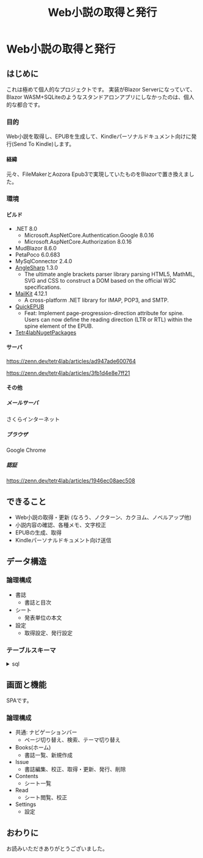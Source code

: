 ﻿---
title: Web小説の取得と発行
tags: epub webscraping smtp-mail blazor
---

# Web小説の取得と発行
## はじめに
これは極めて個人的なプロジェクトです。
実装がBlazor Serverになっていて、Blazor WASM+SQLiteのようなスタンドアロンアプリにしなかったのは、個人的な都合です。

### 目的
Web小説を取得し、EPUBを生成して、Kindleパーソナルドキュメント向けに発行(Send To Kindle)します。

#### 経緯
元々、FileMakerとAozora Epub3で実現していたものをBlazorで置き換えました。

### 環境
#### ビルド
- .NET 8.0
  - Microsoft.AspNetCore.Authentication.Google 8.0.16
  - Microsoft.AspNetCore.Authorization 8.0.16
- MudBlazor 8.6.0
- PetaPoco 6.0.683
- MySqlConnector 2.4.0
- [AngleSharp](https://github.com/AngleSharp/AngleSharp) 1.3.0
  - The ultimate angle brackets parser library parsing HTML5, MathML, SVG and CSS to construct a DOM based on the official W3C specifications.
- [MailKit](https://github.com/jstedfast/MailKit) 4.12.1
  - A cross-platform .NET library for IMAP, POP3, and SMTP.
- [QuickEPUB](https://github.com/tetr4lab/QuickEPUB/tree/feature/spine-page-progression)
  - Feat: Implement page-progression-direction attribute for spine. Users can now define the reading direction (LTR or RTL) within the spine element of the EPUB.
- [Tetr4labNugetPackages](https://github.com/tetr4lab/Tetr4labNugetPackages)

#### サーバ

https://zenn.dev/tetr4lab/articles/ad947ade600764

https://zenn.dev/tetr4lab/articles/3fb1d4e8e7ff21

#### その他
##### メールサーバ
さくらインターネット

##### ブラウザ
Google Chrome

##### 認証

https://zenn.dev/tetr4lab/articles/1946ec08aec508

## できること
- Web小説の取得・更新 (なろう、ノクターン、カクヨム、ノベルアップ他)
- 小説内容の確認、各種メモ、文字校正
- EPUBの生成、取得
- Kindleパーソナルドキュメント向け送信

## データ構造
### 論理構成
- 書誌
  - 書誌と目次
- シート
  - 発表単位の本文
- 設定
  - 取得設定、発行設定

### テーブルスキーマ

<details><summary>sql</summary>

```sql:MariaDB
/*!40101 SET @OLD_CHARACTER_SET_CLIENT=@@CHARACTER_SET_CLIENT */;
/*!40101 SET @OLD_CHARACTER_SET_RESULTS=@@CHARACTER_SET_RESULTS */;
/*!40101 SET @OLD_COLLATION_CONNECTION=@@COLLATION_CONNECTION */;
/*!40101 SET NAMES utf8mb4 */;
/*!40103 SET @OLD_TIME_ZONE=@@TIME_ZONE */;
/*!40103 SET TIME_ZONE='+00:00' */;
/*!40014 SET @OLD_UNIQUE_CHECKS=@@UNIQUE_CHECKS, UNIQUE_CHECKS=0 */;
/*!40014 SET @OLD_FOREIGN_KEY_CHECKS=@@FOREIGN_KEY_CHECKS, FOREIGN_KEY_CHECKS=0 */;
/*!40101 SET @OLD_SQL_MODE=@@SQL_MODE, SQL_MODE='NO_AUTO_VALUE_ON_ZERO' */;
/*!40111 SET @OLD_SQL_NOTES=@@SQL_NOTES, SQL_NOTES=0 */;

--
-- Table structure for table `books`
--

DROP TABLE IF EXISTS `books`;
/*!40101 SET @saved_cs_client     = @@character_set_client */;
/*!40101 SET character_set_client = utf8 */;
CREATE TABLE `books` (
  `id` bigint(20) NOT NULL AUTO_INCREMENT,
  `version` int(11) NOT NULL DEFAULT 0,
  `created` datetime NOT NULL DEFAULT current_timestamp(),
  `creator` varchar(50) NOT NULL DEFAULT '',
  `modified` datetime NOT NULL DEFAULT current_timestamp() ON UPDATE current_timestamp(),
  `modifier` varchar(50) NOT NULL DEFAULT '',
  `url1` varchar(255) NOT NULL DEFAULT '',
  `url2` varchar(255) NOT NULL DEFAULT '',
  `html` longtext DEFAULT NULL,
  `site` int(11) NOT NULL DEFAULT 0,
  `title` varchar(255) DEFAULT NULL,
  `author` varchar(255) DEFAULT NULL,
  `number_of_published` int(20) DEFAULT NULL,
  `published_at` datetime DEFAULT NULL,
  `read` bit(1) NOT NULL DEFAULT b'0',
  `memorandum` varchar(255) DEFAULT NULL,
  `status` varchar(50) NOT NULL DEFAULT '',
  `html_backup` longtext DEFAULT NULL,
  `errata` longtext DEFAULT NULL,
  `wish` bit(1) NOT NULL DEFAULT b'0',
  `bookmark` bigint(20) DEFAULT NULL,
  `remarks` varchar(255) DEFAULT NULL,
  PRIMARY KEY (`id`) USING BTREE
) ENGINE=InnoDB DEFAULT CHARSET=utf8mb4 COLLATE=utf8mb4_bin;
/*!40101 SET character_set_client = @saved_cs_client */;
/*!50003 SET @saved_cs_client      = @@character_set_client */ ;
/*!50003 SET @saved_cs_results     = @@character_set_results */ ;
/*!50003 SET @saved_col_connection = @@collation_connection */ ;
/*!50003 SET character_set_client  = utf8mb4 */ ;
/*!50003 SET character_set_results = utf8mb4 */ ;
/*!50003 SET collation_connection  = utf8mb4_general_ci */ ;
/*!50003 SET @saved_sql_mode       = @@sql_mode */ ;
/*!50003 SET sql_mode              = 'STRICT_TRANS_TABLES,ERROR_FOR_DIVISION_BY_ZERO,NO_AUTO_CREATE_USER,NO_ENGINE_SUBSTITUTION' */ ;
DELIMITER ;;
/*!50003 CREATE*/ /*!50003 TRIGGER `version_check_before_update_on_books` BEFORE UPDATE ON `books` FOR EACH ROW begin
    if new.version <= old.version then
        signal SQLSTATE '45000'
        set MESSAGE_TEXT = 'Version mismatch detected.';
    end if;
END */;;
DELIMITER ;
/*!50003 SET sql_mode              = @saved_sql_mode */ ;
/*!50003 SET character_set_client  = @saved_cs_client */ ;
/*!50003 SET character_set_results = @saved_cs_results */ ;
/*!50003 SET collation_connection  = @saved_col_connection */ ;

--
-- Table structure for table `settings`
--

DROP TABLE IF EXISTS `settings`;
/*!40101 SET @saved_cs_client     = @@character_set_client */;
/*!40101 SET character_set_client = utf8 */;
CREATE TABLE `settings` (
  `id` bigint(20) NOT NULL AUTO_INCREMENT,
  `version` int(11) NOT NULL DEFAULT 0,
  `created` datetime NOT NULL DEFAULT current_timestamp(),
  `creator` varchar(50) NOT NULL DEFAULT '',
  `modified` datetime NOT NULL DEFAULT current_timestamp() ON UPDATE current_timestamp(),
  `modifier` varchar(50) NOT NULL DEFAULT '',
  `personal_document_limit_size` int(11) NOT NULL DEFAULT 0,
  `smtp_mailaddress` varchar(255) NOT NULL DEFAULT '',
  `smtp_server` varchar(255) NOT NULL DEFAULT '',
  `smtp_port` int(11) NOT NULL DEFAULT 25,
  `smtp_username` varchar(255) NOT NULL DEFAULT '',
  `smtp_password` varchar(255) NOT NULL DEFAULT '',
  `smtp_mailto` varchar(255) NOT NULL DEFAULT '',
  `smtp_cc` varchar(255) NOT NULL DEFAULT '',
  `smtp_bcc` varchar(255) NOT NULL DEFAULT '',
  `smtp_subject` varchar(255) NOT NULL DEFAULT '',
  `smtp_body` varchar(255) NOT NULL DEFAULT '',
  `user_agent` VARCHAR(255) NOT NULL DEFAULT 'Mozilla/5.0 (Windows NT 6.3; Trident/7.0; rv:11.0) like Gecko',
  `access_interval_time` INT(11) NOT NULL DEFAULT 1000,
  `default_cookies` LONGTEXT NOT NULL DEFAULT '{ "over18": "yes" }',
  `remarks` varchar(255) DEFAULT NULL,
  PRIMARY KEY (`id`)
) ENGINE=InnoDB DEFAULT CHARSET=utf8mb4 COLLATE=utf8mb4_bin;
/*!40101 SET character_set_client = @saved_cs_client */;
/*!50003 SET @saved_cs_client      = @@character_set_client */ ;
/*!50003 SET @saved_cs_results     = @@character_set_results */ ;
/*!50003 SET @saved_col_connection = @@collation_connection */ ;
/*!50003 SET character_set_client  = utf8mb4 */ ;
/*!50003 SET character_set_results = utf8mb4 */ ;
/*!50003 SET collation_connection  = utf8mb4_general_ci */ ;
/*!50003 SET @saved_sql_mode       = @@sql_mode */ ;
/*!50003 SET sql_mode              = 'STRICT_TRANS_TABLES,ERROR_FOR_DIVISION_BY_ZERO,NO_AUTO_CREATE_USER,NO_ENGINE_SUBSTITUTION' */ ;
DELIMITER ;;
/*!50003 CREATE*/ /*!50003 TRIGGER `version_check_before_update_on_settings` BEFORE UPDATE ON `settings` FOR EACH ROW begin
    if new.version <= old.version then
        signal SQLSTATE '45000'
        set MESSAGE_TEXT = 'Version mismatch detected.';
    end if;
END */;;
DELIMITER ;
/*!50003 SET sql_mode              = @saved_sql_mode */ ;
/*!50003 SET character_set_client  = @saved_cs_client */ ;
/*!50003 SET character_set_results = @saved_cs_results */ ;
/*!50003 SET collation_connection  = @saved_col_connection */ ;

--
-- Table structure for table `sheets`
--

DROP TABLE IF EXISTS `sheets`;
/*!40101 SET @saved_cs_client     = @@character_set_client */;
/*!40101 SET character_set_client = utf8 */;
CREATE TABLE `sheets` (
  `id` bigint(20) NOT NULL AUTO_INCREMENT,
  `version` int(11) NOT NULL DEFAULT 0,
  `created` datetime NOT NULL DEFAULT current_timestamp(),
  `creator` varchar(50) NOT NULL DEFAULT '',
  `modified` datetime NOT NULL DEFAULT current_timestamp() ON UPDATE current_timestamp(),
  `modifier` varchar(50) NOT NULL DEFAULT '',
  `book_id` bigint(20) NOT NULL,
  `url` varchar(255) NOT NULL DEFAULT '',
  `html` longtext DEFAULT NULL,
  `sheet_update` datetime DEFAULT NULL,
  `novel_no` INT(20) NOT NULL DEFAULT 0,
  `errata` longtext DEFAULT NULL,
  `remarks` varchar(255) DEFAULT NULL,
  PRIMARY KEY (`id`) USING BTREE,
  CONSTRAINT `fk_bookid_books_id` FOREIGN KEY (`book_id`) REFERENCES `books` (`id`) ON UPDATE RESTRICT ON DELETE CASCADE
) ENGINE=InnoDB DEFAULT CHARSET=utf8mb4 COLLATE=utf8mb4_bin;
/*!40101 SET character_set_client = @saved_cs_client */;
/*!50003 SET @saved_cs_client      = @@character_set_client */ ;
/*!50003 SET @saved_cs_results     = @@character_set_results */ ;
/*!50003 SET @saved_col_connection = @@collation_connection */ ;
/*!50003 SET character_set_client  = utf8mb4 */ ;
/*!50003 SET character_set_results = utf8mb4 */ ;
/*!50003 SET collation_connection  = utf8mb4_general_ci */ ;
/*!50003 SET @saved_sql_mode       = @@sql_mode */ ;
/*!50003 SET sql_mode              = 'STRICT_TRANS_TABLES,ERROR_FOR_DIVISION_BY_ZERO,NO_AUTO_CREATE_USER,NO_ENGINE_SUBSTITUTION' */ ;
DELIMITER ;;
/*!50003 CREATE*/ /*!50003 TRIGGER `version_check_before_update_on_sheets` BEFORE UPDATE ON `sheets` FOR EACH ROW begin
    if new.version <= old.version then
        signal SQLSTATE '45000'
        set MESSAGE_TEXT = 'Version mismatch detected.';
    end if;
END */;;
DELIMITER ;
/*!50003 SET sql_mode              = @saved_sql_mode */ ;
/*!50003 SET character_set_client  = @saved_cs_client */ ;
/*!50003 SET character_set_results = @saved_cs_results */ ;
/*!50003 SET collation_connection  = @saved_col_connection */ ;
/*!40103 SET TIME_ZONE=@OLD_TIME_ZONE */;

/*!40101 SET SQL_MODE=@OLD_SQL_MODE */;
/*!40014 SET FOREIGN_KEY_CHECKS=@OLD_FOREIGN_KEY_CHECKS */;
/*!40014 SET UNIQUE_CHECKS=@OLD_UNIQUE_CHECKS */;
/*!40101 SET CHARACTER_SET_CLIENT=@OLD_CHARACTER_SET_CLIENT */;
/*!40101 SET CHARACTER_SET_RESULTS=@OLD_CHARACTER_SET_RESULTS */;
/*!40101 SET COLLATION_CONNECTION=@OLD_COLLATION_CONNECTION */;
/*!40111 SET SQL_NOTES=@OLD_SQL_NOTES */;
```

</details>

## 画面と機能
SPAです。

### 論理構成
- 共通: ナビゲーションバー
  - ページ切り替え、検索、テーマ切り替え
- Books(ホーム)
  - 書誌一覧、新規作成
- Issue
  - 書誌編集、校正、取得・更新、発行、削除
- Contents
  - シート一覧
- Read
  - シート閲覧、校正
- Settings
  - 設定

## おわりに
お読みいただきありがとうございました。
